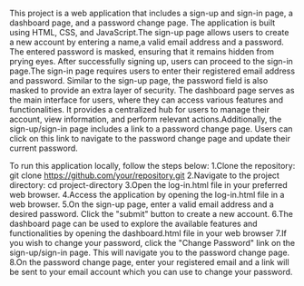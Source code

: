 This project is a web application that includes a sign-up and sign-in page, a dashboard page, and a password change page. The application is built using HTML, CSS, and JavaScript.The sign-up page allows users to create a new account by entering a name,a valid email address and a password. The entered password is masked, ensuring that it remains hidden from prying eyes. After successfully signing up, users can proceed to the sign-in page.The sign-in page requires users to enter their registered email address and password. Similar to the sign-up page, the password field is also masked to provide an extra layer of security. The dashboard page serves as the main interface for users, where they can access various features and functionalities. It provides a centralized hub for users to manage their account, view information, and perform relevant actions.Additionally, the sign-up/sign-in page includes a link to a password change page. Users can click on this link to navigate to the password change page and update their current password. 

To run this application locally, follow the steps below:
1.Clone the repository: git clone https://github.com/your/repository.git
2.Navigate to the project directory: cd project-directory
3.Open the log-in.html file in your preferred web browser.
4.Access the application by opening the log-in.html file in a web browser.
5.On the sign-up page, enter a valid email address and a desired password. Click the "submit" button to create a new account.
6.The dashboard page can be used to explore the available features and functionalities by opening the dashboard.html file in your web browser
7.If you wish to change your password, click the "Change Password" link on the sign-up/sign-in page. This will navigate you to the password change page.
8.On the password change page, enter your registered email and a link will be sent to your email account which you can use to change your password.